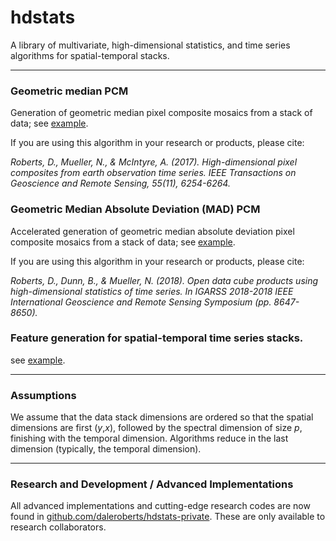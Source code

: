 # hdstats

A library of multivariate, high-dimensional statistics, and time series algorithms for spatial-temporal stacks.

----

### Geometric median PCM

Generation of geometric median pixel composite mosaics from a stack of data; see [example](https://github.com/daleroberts/hdstats/blob/master/docs/geomedian.ipynb).

If you are using this algorithm in your research or products, please cite:

*Roberts, D., Mueller, N., & McIntyre, A. (2017). High-dimensional pixel composites from earth observation time series. IEEE Transactions on Geoscience and Remote Sensing, 55(11), 6254-6264.*

### Geometric Median Absolute Deviation (MAD) PCM

Accelerated generation of geometric median absolute deviation pixel composite mosaics from a stack of data; see [example](https://github.com/daleroberts/hdstats/blob/master/docs/mad.ipynb).

If you are using this algorithm in your research or products, please cite:

*Roberts, D., Dunn, B., & Mueller, N. (2018). Open data cube products using high-dimensional statistics of time series. In IGARSS 2018-2018 IEEE International Geoscience and Remote Sensing Symposium (pp. 8647-8650).*

### Feature generation for spatial-temporal time series stacks.

see [example](https://github.com/daleroberts/hdstats/blob/master/docs/temporal.ipynb).

---

### Assumptions

We assume that the data stack dimensions are ordered so that the spatial dimensions are first (*y*,*x*), followed by the spectral dimension of size *p*, finishing with the temporal dimension. Algorithms reduce in the last dimension (typically, the temporal dimension).

---

### Research and Development / Advanced Implementations

All advanced implementations and cutting-edge research codes are now found in [github.com/daleroberts/hdstats-private](https://github.com/daleroberts/hdstats-private). These are only available to research collaborators.
